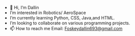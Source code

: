 - 👋 Hi, I’m Dallin
-  I’m interested in Robotics/ AeroSpace
-  I’m currently learning Python, CSS, Java,and HTML.
-  I’m looking to collaborate on various programming projects.
- 📫 How to reach me Email: Foskeydallin693@gmail.com 

<!---
dfoskey88/dfoskey88 is a ✨ special ✨ repository because its `README.md` (this file) appears on your GitHub profile.
You can click the Preview link to take a look at your changes.
--->
